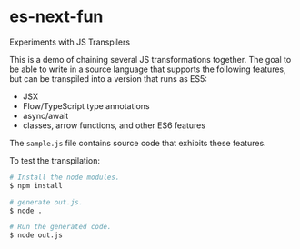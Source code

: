 es-next-fun
===========

Experiments with JS Transpilers

This is a demo of chaining several JS transformations together.
The goal to be able to write in a source language that supports
the following features, but can be transpiled into a version that
runs as ES5:

* JSX
* Flow/TypeScript type annotations
* async/await
* classes, arrow functions, and other ES6 features

The `sample.js` file contains source code that exhibits these features.

To test the transpilation:

```bash
# Install the node modules.
$ npm install

# generate out.js.
$ node .

# Run the generated code.
$ node out.js
```
